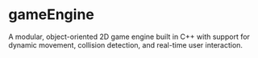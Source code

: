 # gameEngine
A modular, object-oriented 2D game engine built in C++ with support for dynamic movement, collision detection, and real-time user interaction. 
